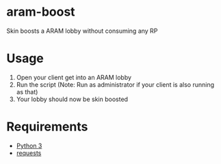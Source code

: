 # aram-boost

Skin boosts a ARAM lobby without consuming any RP

# Usage

1. Open your client get into an ARAM lobby
2. Run the script (Note: Run as administrator if your client is also running as that)
3. Your lobby should now be skin boosted

# Requirements

- [Python 3](https://www.python.org/downloads/)
- [requests](https://pypi.org/project/requests/)
